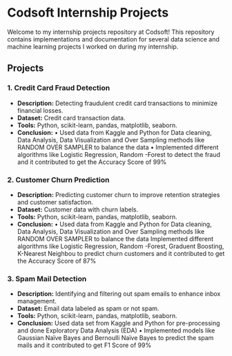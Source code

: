 # Codsoft Internship Projects

Welcome to my internship projects repository at Codsoft! This repository contains implementations and documentation for several data science and machine learning projects I worked on during my internship.

## Projects

### 1. Credit Card Fraud Detection
- **Description:** Detecting fraudulent credit card transactions to minimize financial losses.
- **Dataset:** Credit card transaction data.
- **Tools:** Python, scikit-learn, pandas, matplotlib, seaborn.
- **Conclusion:** •	Used data from Kaggle and Python for Data cleaning, Data Analysis, Data Visualization and Over Sampling methods like RANDOM OVER SAMPLER to balance the data
•	Implemented different algorithms like Logistic Regression, Random -Forest to detect the fraud and it contributed to get the Accuracy Score of 99%


### 2. Customer Churn Prediction
- **Description:** Predicting customer churn to improve retention strategies and customer satisfaction.
- **Dataset:** Customer data with churn labels.
- **Tools:** Python, scikit-learn, pandas, matplotlib, seaborn.
- **Conclusion:** •	Used data from Kaggle and Python for Data cleaning, Data Analysis, Data Visualization and Over Sampling methods like RANDOM OVER SAMPLER to balance the data
  Implemented different algorithms like Logistic Regression, Random -Forest, Graduent Boosting, K-Nearest Neighbou to predict churn customers and it contributed to get the Accuracy Score of 87%


### 3. Spam Mail Detection
- **Description:** Identifying and filtering out spam emails to enhance inbox management.
- **Dataset:** Email data labeled as spam or not spam.
- **Tools:** Python, scikit-learn, pandas, matplotlib, seaborn.
- **Conclusion:** Used data set from Kaggle and Python for pre-processing and done Exploratory Data Analysis (EDA)
•	Implemented models like Gaussian Naïve Bayes and Bernoulli Naïve Bayes to predict the spam mails and it contributed to get F1 Score of 99%


